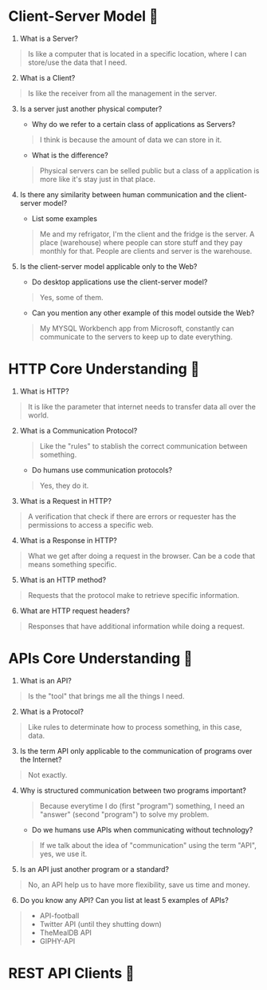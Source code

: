 # Client-Server Model 🧠
1. What is a Server?
> Is like a computer that is located in a specific location, where I can store/use the data that I need.

2. What is a Client?
> Is like the receiver from all the management in the server.

3. Is a server just another physical computer?
    - Why do we refer to a certain class of applications as Servers?
    > I think is because the amount of data we can store in it.
    
    - What is the difference?
    > Physical servers can be selled public but a class of a application is more like it's stay just in that place.

4. Is there any similarity between human communication and the client-server model?
    - List some examples
    > Me and my refrigator, I'm the client and the fridge is the server.
    > A place (warehouse) where people can store stuff and they pay monthly for that. People are clients and server is the warehouse.

5. Is the client-server model applicable only to the Web?
    - Do desktop applications use the client-server model?
    > Yes, some of them.

    - Can you mention any other example of this model outside the Web?
    > My MYSQL Workbench app from Microsoft, constantly can communicate to the servers to keep up to date everything.


# HTTP Core Understanding 🧠
1. What is HTTP?
> It is like the parameter that internet needs to transfer data all over the world.

2. What is a Communication Protocol?
    > Like the "rules" to stablish the correct communication between something.

    - Do humans use communication protocols?
    > Yes, they do it.

3. What is a Request in HTTP?
> A verification that check if there are errors or requester has the permissions to access a specific web.

4. What is a Response in HTTP?
> What we get after doing a request in the browser. Can be a code that means something specific.

5. What is an HTTP method?
> Requests that the protocol make to retrieve specific information.

6. What are HTTP request headers?
> Responses that have additional information while doing a request.

# APIs Core Understanding 🧠
1. What is an API?
> Is the "tool" that brings me all the things I need.

2. What is a Protocol?
> Like rules to determinate how to process something, in this case, data.

3. Is the term API only applicable to the communication of programs over the Internet?
> Not exactly.

4. Why is structured communication between two programs important?
    > Because everytime I do (first "program") something, I need an "answer" (second "program") to solve my problem.

    - Do we humans use APIs when communicating without technology?
    > If we talk about the idea of "communication" using the term "API", yes, we use it.

5. Is an API just another program or a standard?
> No, an API help us to have more flexibility, save us time and money.

6. Do you know any API? Can you list at least 5 examples of APIs?
> * API-football
> * Twitter API (until they shutting down)
> * TheMealDB API
> * GIPHY-API

# REST API Clients 🧠
